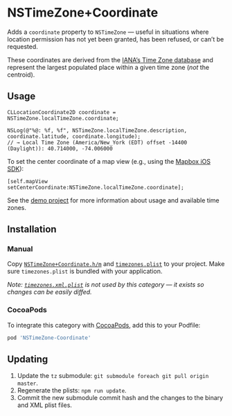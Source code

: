 # NSTimeZone+Coordinate

Adds a `coordinate` property to `NSTimeZone` — useful in situations where location permission has not yet been granted, has been refused, or can’t be requested.

These coordinates are derived from the [IANA’s Time Zone database](https://www.iana.org/time-zones) and represent the largest populated place within a given time zone (_not_ the centroid).

## Usage

```objc
CLLocationCoordinate2D coordinate = NSTimeZone.localTimeZone.coordinate;

NSLog(@"%@: %f, %f", NSTimeZone.localTimeZone.description, coordinate.latitude, coordinate.longitude);
// → Local Time Zone (America/New_York (EDT) offset -14400 (Daylight)): 40.714000, -74.006000
```

To set the center coordinate of a map view (e.g., using the [Mapbox iOS SDK](https://www.mapbox.com/ios-sdk/)):

```objc
[self.mapView setCenterCoordinate:NSTimeZone.localTimeZone.coordinate];
```

See the [demo project](./TZCoordinateDemo) for more information about usage and available time zones.

## Installation

### Manual

Copy [`NSTimeZone+Coordinate.h/m`](./NSTimeZone+Coordinate) and [`timezones.plist`](./NSTimeZone+Coordinate/timezones.plist) to your project. Make sure `timezones.plist` is bundled with your application.

_Note: [`timezones.xml.plist`](./NSTimeZone+Coordinate/timezones.xml.plist) is not used by this category — it exists so changes can be easily diffed._

### CocoaPods

To integrate this category with [CocoaPods](https://cocoapods.org/pods/NSTimeZone-Coordinate), add this to your Podfile:

```ruby
pod 'NSTimeZone-Coordinate'
```

## Updating

1. Update the `tz` submodule: `git submodule foreach git pull origin master`.
2. Regenerate the plists: `npm run update`.
3. Commit the new submodule commit hash and the changes to the binary and XML plist files.
